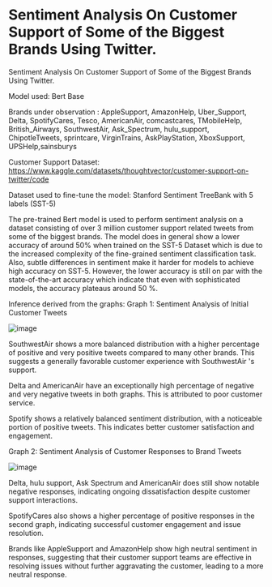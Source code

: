 # Sentiment Analysis On Customer Support of Some of the Biggest Brands Using Twitter.

Sentiment Analysis On Customer Support of Some of the Biggest Brands Using Twitter.

Model used: Bert Base 

Brands under observation : AppleSupport, AmazonHelp, Uber_Support, Delta, SpotifyCares,
        Tesco, AmericanAir, comcastcares, TMobileHelp, British_Airways,
        SouthwestAir, Ask_Spectrum, hulu_support, ChipotleTweets, sprintcare,
        VirginTrains, AskPlayStation, XboxSupport, UPSHelp,sainsburys
        
Customer Support Dataset: https://www.kaggle.com/datasets/thoughtvector/customer-support-on-twitter/code

Dataset used to fine-tune the model: Stanford Sentiment TreeBank with 5 labels (SST-5)

The pre-trained Bert model is used to perform sentiment analysis on a dataset consisting of over 3 million customer support related tweets from some of the biggest brands. 
The model does in general show a lower accuracy of around 50% when trained on the SST-5 Dataset which is due to the increased complexity of the fine-grained sentiment classification task. Also, subtle differences in sentiment make it harder for models to achieve high accuracy on SST-5. 
However, the lower accuracy is still on par with the state-of-the-art accuracy which indicate that even with sophisticated models, the accuracy plateaus around 50 %.










Inference derived from the graphs:
Graph 1: Sentiment Analysis of Initial Customer Tweets 


![image](https://github.com/user-attachments/assets/10339200-826b-4a6d-a073-8a0548d39d8a)


SouthwestAir shows a more balanced distribution with a higher percentage of positive and very positive tweets compared to many other brands. This suggests a generally favorable customer experience with SouthwestAir 's support.

Delta and AmericanAir have an exceptionally high percentage of negative and very negative tweets in both graphs. This is attributed to poor customer service.

Spotify shows a relatively balanced sentiment distribution, with a noticeable portion of positive tweets. This indicates better customer satisfaction and engagement. 


Graph 2: Sentiment Analysis of Customer Responses to Brand Tweets 

![image](https://github.com/user-attachments/assets/4886e713-4b2d-4ddb-afc5-d46fe6bceb0d)



Delta, hulu support, Ask Spectrum and AmericanAir does still show notable negative responses, indicating ongoing dissatisfaction despite customer support interactions.

SpotifyCares also shows a higher percentage of positive responses in the second graph, indicating successful customer engagement and issue resolution.

Brands like AppleSupport and AmazonHelp show high neutral sentiment in responses, suggesting that their customer support teams are effective in resolving issues without further aggravating the customer, leading to a more neutral response.

